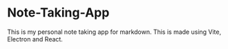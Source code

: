 # Note-Taking-App
This is my personal note taking app for markdown. This is made using Vite, Electron and React.
